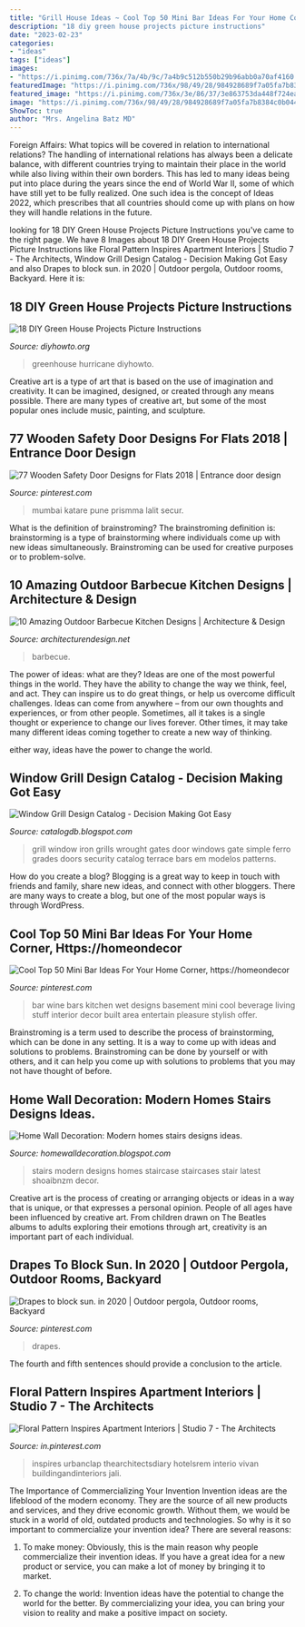 ```yaml
---
title: "Grill House Ideas ~ Cool Top 50 Mini Bar Ideas For Your Home Corner, Https://homeondecor"
description: "18 diy green house projects picture instructions"
date: "2023-02-23"
categories:
- "ideas"
tags: ["ideas"]
images:
- "https://i.pinimg.com/736x/7a/4b/9c/7a4b9c512b550b29b96abb0a70af4160.jpg"
featuredImage: "https://i.pinimg.com/736x/98/49/28/984928689f7a05fa7b8384c0b04482e3.jpg"
featured_image: "https://i.pinimg.com/736x/3e/86/37/3e863753da448f724ea6b07f5d722f8f.jpg"
image: "https://i.pinimg.com/736x/98/49/28/984928689f7a05fa7b8384c0b04482e3.jpg"
ShowToc: true
author: "Mrs. Angelina Batz MD"
---
```



Foreign Affairs: What topics will be covered in relation to international relations?
The handling of international relations has always been a delicate balance, with different countries trying to maintain their place in the world while also living within their own borders. This has led to many ideas being put into place during the years since the end of World War II, some of which have still yet to be fully realized. One such idea is the concept of Ideas 2022, which prescribes that all countries should come up with plans on how they will handle relations in the future.

	

		
looking for 18 DIY Green House Projects Picture Instructions you've came to the right page. We have 8 Images about 18 DIY Green House Projects Picture Instructions like Floral Pattern Inspires Apartment Interiors | Studio 7 - The Architects, Window Grill Design Catalog - Decision Making Got Easy and also Drapes to block sun. in 2020 | Outdoor pergola, Outdoor rooms, Backyard. Here it is:
		
    
## 18 DIY Green House Projects Picture Instructions

<img loading=lazy src="https://www.diyhowto.org/wp-content/uploads/DIY-Hurricane-Proof-PVC-High-Tunnel-Greenhouse-15-DIY-Green-House-Projects-Instructions.jpg" onerror="this.onerror=null;this.src='https://tse4.mm.bing.net/th?id=OIP.1eHN3ektwA9alIpDLJnHegHaJ8&amp;pid=15.1';" alt="18 DIY Green House Projects Picture Instructions">

_Source: diyhowto.org_

>greenhouse hurricane diyhowto. 

	

Creative art is a type of art that is based on the use of imagination and creativity. It can be imagined, designed, or created through any means possible. There are many types of creative art, but some of the most popular ones include music, painting, and sculpture.

    
## 77 Wooden Safety Door Designs For Flats 2018 | Entrance Door Design

<img loading=lazy src="https://i.pinimg.com/736x/98/49/28/984928689f7a05fa7b8384c0b04482e3.jpg" onerror="this.onerror=null;this.src='https://tse4.mm.bing.net/th?id=OIP.NdE1OvNFbx96HAGFP_vGywHaLH&amp;pid=15.1';" alt="77 Wooden Safety Door Designs for Flats 2018 | Entrance door design">

_Source: pinterest.com_

>mumbai katare pune prismma lalit secur. 

	

What is the definition of brainstroming?
The brainstroming definition is:
brainstorming is a type of brainstorming where individuals come up with new ideas simultaneously. Brainstroming can be used for creative purposes or to problem-solve.

    
## 10 Amazing Outdoor Barbecue Kitchen Designs | Architecture &amp; Design

<img loading=lazy src="https://cdn.architecturendesign.net/wp-content/uploads/2014/09/676.jpg" onerror="this.onerror=null;this.src='https://tse4.mm.bing.net/th?id=OIP.lfxNruwT3VVFv-P137iSZgHaE8&amp;pid=15.1';" alt="10 Amazing Outdoor Barbecue Kitchen Designs | Architecture &amp; Design">

_Source: architecturendesign.net_

>barbecue. 

	

The power of ideas: what are they?
Ideas are one of the most powerful things in the world. They have the ability to change the way we think, feel, and act. They can inspire us to do great things, or help us overcome difficult challenges.
Ideas can come from anywhere – from our own thoughts and experiences, or from other people. Sometimes, all it takes is a single thought or experience to change our lives forever. Other times, it may take many different ideas coming together to create a new way of thinking.

 either way, ideas have the power to change the world.

    
## Window Grill Design Catalog - Decision Making Got Easy

<img loading=lazy src="http://1.bp.blogspot.com/-wRCuLl8k2no/VFO5VdjK0OI/AAAAAAAACWQ/mhg6TSMYEf4/s1600/30.jpg" onerror="this.onerror=null;this.src='https://tse4.mm.bing.net/th?id=OIP.YzP-B4Y2kuQBKUSXrLpl7QHaKA&amp;pid=15.1';" alt="Window Grill Design Catalog - Decision Making Got Easy">

_Source: catalogdb.blogspot.com_

>grill window iron grills wrought gates door windows gate simple ferro grades doors security catalog terrace bars em modelos patterns. 

	

How do you create a blog?
Blogging is a great way to keep in touch with friends and family, share new ideas, and connect with other bloggers. There are many ways to create a blog, but one of the most popular ways is through WordPress.

    
## Cool Top 50 Mini Bar Ideas For Your Home Corner, Https://homeondecor

<img loading=lazy src="https://i.pinimg.com/736x/5c/be/fb/5cbefbba3d4f85421523f32bbcc01d45.jpg" onerror="this.onerror=null;this.src='https://tse3.mm.bing.net/th?id=OIP.AvFcWmUUUAEH-zT8iDYGzgHaKt&amp;pid=15.1';" alt="Cool Top 50 Mini Bar Ideas For Your Home Corner, https://homeondecor">

_Source: pinterest.com_

>bar wine bars kitchen wet designs basement mini cool beverage living stuff interior decor built area entertain pleasure stylish offer. 

	

Brainstroming is a term used to describe the process of brainstorming, which can be done in any setting. It is a way to come up with ideas and solutions to problems. Brainstroming can be done by yourself or with others, and it can help you come up with solutions to problems that you may not have thought of before.

    
## Home Wall Decoration: Modern Homes Stairs Designs Ideas.

<img loading=lazy src="http://2.bp.blogspot.com/-zYnTc_gpgZ0/T_H6rUfGcuI/AAAAAAAAOFE/S2kWeYFesEE/s1600/modern+homes+stairs+designs+ideas.+(3).jpg" onerror="this.onerror=null;this.src='https://tse1.mm.bing.net/th?id=OIP.4PijnySARbQX6FRlL6bAWwHaLD&amp;pid=15.1';" alt="Home Wall Decoration: Modern homes stairs designs ideas.">

_Source: homewalldecoration.blogspot.com_

>stairs modern designs homes staircase staircases stair latest shoaibnzm decor. 

	

Creative art is the process of creating or arranging objects or ideas in a way that is unique, or that expresses a personal opinion. People of all ages have been influenced by creative art. From children drawn on The Beatles albums to adults exploring their emotions through art, creativity is an important part of each individual.

    
## Drapes To Block Sun. In 2020 | Outdoor Pergola, Outdoor Rooms, Backyard

<img loading=lazy src="https://i.pinimg.com/736x/3e/86/37/3e863753da448f724ea6b07f5d722f8f.jpg" onerror="this.onerror=null;this.src='https://tse3.mm.bing.net/th?id=OIP.y6eAvIgVELXCqg8Gcdr_sQHaFi&amp;pid=15.1';" alt="Drapes to block sun. in 2020 | Outdoor pergola, Outdoor rooms, Backyard">

_Source: pinterest.com_

>drapes. 

	

The fourth and fifth sentences should provide a conclusion to the article.

    
## Floral Pattern Inspires Apartment Interiors | Studio 7 - The Architects

<img loading=lazy src="https://i.pinimg.com/736x/7a/4b/9c/7a4b9c512b550b29b96abb0a70af4160.jpg" onerror="this.onerror=null;this.src='https://tse3.mm.bing.net/th?id=OIP.WGZjj5A_OXwF7Pfd_53VTwHaLG&amp;pid=15.1';" alt="Floral Pattern Inspires Apartment Interiors | Studio 7 - The Architects">

_Source: in.pinterest.com_

>inspires urbanclap thearchitectsdiary hotelsrem interio vivan buildingandinteriors jali. 

	

The Importance of Commercializing Your Invention
Invention ideas are the lifeblood of the modern economy. They are the source of all new products and services, and they drive economic growth. Without them, we would be stuck in a world of old, outdated products and technologies.
So why is it so important to commercialize your invention idea? There are several reasons:

1. To make money: Obviously, this is the main reason why people commercialize their invention ideas. If you have a great idea for a new product or service, you can make a lot of money by bringing it to market.

2. To change the world: Invention ideas have the potential to change the world for the better. By commercializing your idea, you can bring your vision to reality and make a positive impact on society.


